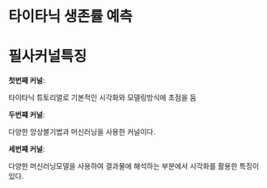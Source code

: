 # 타이타닉 생존률 예측

# 필사커널특징

**첫번째 커널**: 

타이타닉 튜토리얼로 기본적인 시각화와 모델링방식에 초점을 둠

**두번쨰 커널**:

다양한 앙상블기법과 머신러닝을 사용한 커널이다.

**세번째 커널**:

다양한 머신러닝모델을 사용하여 결과물에 해석하는 부분에서 시각화를 활용한 특징이 있다.
